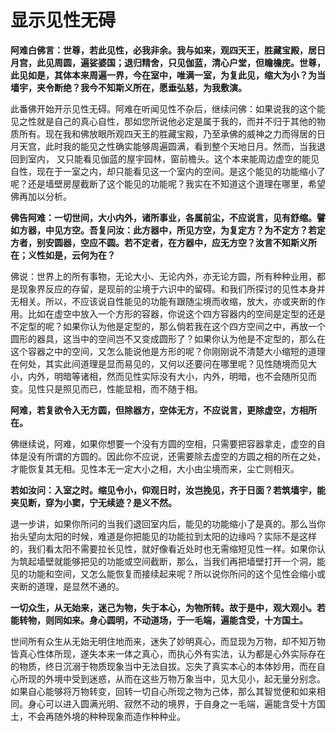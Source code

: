 # 显示见性无碍

**阿难白佛言：世尊，若此见性，必我非余。我与如来，观四天王，胜藏宝殿，居日月宫，此见周圆，遍娑婆国；退归精舍，只见伽蓝，清心户堂，但瞻檐庑。世尊，此见如是，其体本来周遍一界，今在室中，唯满一室，为复此见，缩大为小？为当墙宇，夹令断绝？我今不知斯义所在，愿垂弘慈，为我敷演。**

此番佛开始开示见性无碍。阿难在听闻见性不杂后，继续问佛：如果说我的这个能见之性就是自己的真心自性，那如您所说他必定是属于我的，而并不归于其他的物质所有。现在我和佛放眼所观四天王的胜藏宝殿，乃至承佛的威神之力而得居的日月天宫，此时我的能见之性确实能够周遍圆满，看到整个天地日月。然而，当我退回到室内， 又只能看见伽蓝的屋宇园林，窗前檐头。这个本来能周边虚空的能见自性，现在于一室之内，却只能看见这一个室内的空间。是这个能见的功能缩小了呢？还是墙壁房屋截断了这个能见的功能呢？我实在不知道这个道理在哪里，希望佛再加以分析。

**佛告阿难：一切世间，大小内外，诸所事业，各属前尘，不应说言，见有舒缩。譬如方器，中见方空。吾复问汝：此方器中，所见方空，为复定方？为不定方？若定方者，别安圆器，空应不圆。若不定者，在方器中，应无方空？汝言不知斯义所在；义性如是，云何为在？**

佛说：世界上的所有事物，无论大小、无论内外，亦无论方圆，所有种种业用，都是现象界反应的存留，是现前的尘境于六识中的留碍。和我们所探讨的见性本身并无相关。所以，不应该说自性能见的功能有跟随尘境而收缩，放大，亦或夹断的作用。比如在虚空中放入一个方形的容器，你说这个四方容器内的空间是定型的还是不定型的呢？如果你认为他是定型的，那么倘若我在这个四方空间之中，再放一个圆形的器具，这当中的空间岂不又变成圆形了？如果你认为他是不定型的，那么在这个容器之中的空间，又怎么能说他是方形的呢？你刚刚说不清楚大小缩短的道理在何处，其实此间道理是显而易见的，又何以还要问在哪里呢？见性随境而见大小，内外，明暗等诸相，然而见性实际没有大小，内外，明暗，也不会随所见而变。见性只是照见而已，性能显相，而不随于相。

**阿难，若复欲令入无方圆，但除器方，空体无方，不应说言，更除虚空，方相所在。**

佛继续说，阿难，如果你想要一个没有方圆的空相，只需要把容器拿走，虚空的自体是没有所谓的方圆的。因此你不应说，还需要除去虚空的方圆之相的所在之处，才能恢复其无相。见性本无一定大小之相，大小由尘境而来，尘亡则相灭。

**若如汝问：入室之时。缩见令小，仰观日时，汝岂挽见，齐于日面？若筑墙宇，能夹见断，穿为小窦，宁无续迹？是义不然。**

退一步讲，如果你所问的当我们退回室内后，能见的功能缩小了是真的。那么当你抬头望向太阳的时候，难道是你把能见的功能拉到太阳的边缘吗？实际不是这样的，我们看太阳不需要拉长见性，就好像看近处时也无需缩短见性一样。如果你认为筑起墙壁就能够把见的功能或空间截断，那么，当我们再把墙壁打开一个洞，能见的功能和空间，又怎么能恢复而接续起来呢？所以说你所问的这个见性会缩小或夹断的道理，是显然不通的。

**一切众生，从无始来，迷己为物，失于本心，为物所转。故于是中，观大观小。若能转物，则同如来。身心圆明，不动道场，于一毛端，遍能含受，十方国土。**

世间所有众生从无始无明住地而来，迷失了妙明真心，而显现为万物，却不知万物皆真心性体所现，遂失本来一体之真心，而执心外有实法，认为都是心外实际存在的物质，终日沉溺于物质现象当中无法自拔。忘失了真实本心的本体妙用，而在自心所现的外境中受到迷惑，从而在这些万物万象当中，见大见小，起无量分别念。如果自心能够将万物转变，回转一切自心所现之物为己体，那么其智觉便和如来相同。身心可以进入圆满光明、寂然不动的境界，于自身之一毛端，遍能含受十方国土，不会再随外境的种种现象而造作种种业。
